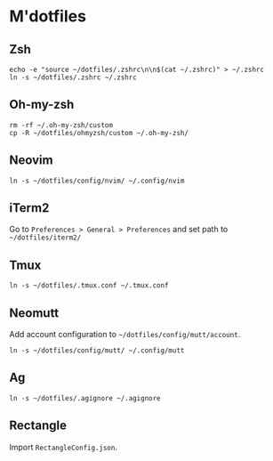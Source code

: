 # M'dotfiles

## Zsh

```
echo -e "source ~/dotfiles/.zshrc\n\n$(cat ~/.zshrc)" > ~/.zshrc
ln -s ~/dotfiles/.zshrc ~/.zshrc
```

## Oh-my-zsh

```
rm -rf ~/.oh-my-zsh/custom
cp -R ~/dotfiles/ohmyzsh/custom ~/.oh-my-zsh/
```

## Neovim

```
ln -s ~/dotfiles/config/nvim/ ~/.config/nvim
```

## iTerm2

Go to `Preferences > General > Preferences` and set path to `~/dotfiles/iterm2/`

## Tmux

```
ln -s ~/dotfiles/.tmux.conf ~/.tmux.conf
```

## Neomutt

Add account configuration to `~/dotfiles/config/mutt/account`.

```
ln -s ~/dotfiles/config/mutt/ ~/.config/mutt
```

## Ag

```
ln -s ~/dotfiles/.agignore ~/.agignore
```

## Rectangle

Import `RectangleConfig.json`.
